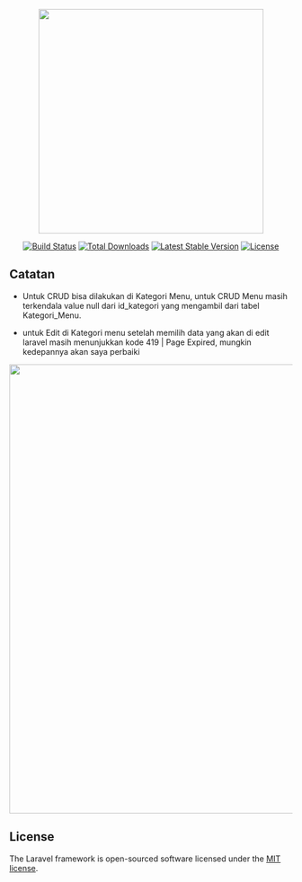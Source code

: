 <p align="center"><img src="https://res.cloudinary.com/dtfbvvkyp/image/upload/v1566331377/laravel-logolockup-cmyk-red.svg" width="400"></p>

<p align="center">
<a href="https://travis-ci.org/laravel/framework"><img src="https://travis-ci.org/laravel/framework.svg" alt="Build Status"></a>
<a href="https://packagist.org/packages/laravel/framework"><img src="https://poser.pugx.org/laravel/framework/d/total.svg" alt="Total Downloads"></a>
<a href="https://packagist.org/packages/laravel/framework"><img src="https://poser.pugx.org/laravel/framework/v/stable.svg" alt="Latest Stable Version"></a>
<a href="https://packagist.org/packages/laravel/framework"><img src="https://poser.pugx.org/laravel/framework/license.svg" alt="License"></a>
</p>

## Catatan

 - Untuk CRUD bisa dilakukan di Kategori Menu, untuk CRUD Menu masih terkendala value null dari id_kategori yang mengambil dari tabel    Kategori_Menu. 

- untuk Edit di Kategori menu setelah memilih data yang akan di edit laravel masih menunjukkan kode 419 | Page Expired, mungkin kedepannya akan saya perbaiki

<p align="center"><img src="https://ibb.co/StFBD9G" width="800"></p>


## License

The Laravel framework is open-sourced software licensed under the [MIT license](https://opensource.org/licenses/MIT).
